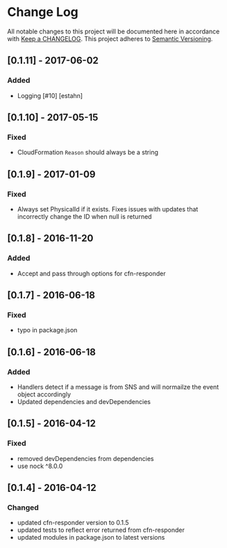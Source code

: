 # Change Log
All notable changes to this project will be documented here in
accordance with [Keep a CHANGELOG][keep-changelog-url].
This project adheres to [Semantic Versioning][semver-url].

## [0.1.11] - 2017-06-02
### Added
- Logging [#10] [estahn]

## [0.1.10] - 2017-05-15
### Fixed
- CloudFormation `Reason` should always be a string

## [0.1.9] - 2017-01-09
### Fixed
- Always set PhysicalId if it exists. Fixes issues with updates that
  incorrectly change the ID when null is returned

## [0.1.8] - 2016-11-20
### Added
- Accept and pass through options for cfn-responder

## [0.1.7] - 2016-06-18
### Fixed
- typo in package.json

## [0.1.6] - 2016-06-18
### Added
- Handlers detect if a message is from SNS and will normailze the event
  object accordingly
- Updated dependencies and devDependencies

## [0.1.5] - 2016-04-12
### Fixed
- removed devDependencies from dependencies
- use nock ^8.0.0

## [0.1.4] - 2016-04-12
### Changed
- updated cfn-responder version to 0.1.5
- updated tests to reflect error returned from cfn-responder
- updated modules in package.json to latest versions

[keep-changelog-url]: http://keepachangelog.com/
[semver-url]: http://semver.org/
